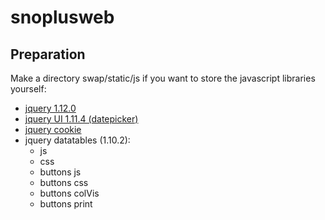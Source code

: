 # snoplusweb

## Preparation

Make a directory swap/static/js if you want to store the javascript
libraries yourself:
* [jquery 1.12.0](http://jquery.com/download/)
* [jquery UI 1.11.4 (datepicker)](http://jqueryui.com/)
* [jquery cookie](https://plugins.jquery.com/cookie/)
* jquery datatables (1.10.2):
  * js
  * css
  * buttons js
  * buttons css
  * buttons colVis
  * buttons print

